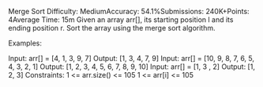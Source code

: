 Merge Sort
Difficulty: MediumAccuracy: 54.1%Submissions: 240K+Points: 4Average Time: 15m
Given an array arr[], its starting position l and its ending position r. Sort the array using the merge sort algorithm.

Examples:

Input: arr[] = [4, 1, 3, 9, 7]
Output: [1, 3, 4, 7, 9]
Input: arr[] = [10, 9, 8, 7, 6, 5, 4, 3, 2, 1]
Output: [1, 2, 3, 4, 5, 6, 7, 8, 9, 10]
Input: arr[] = [1, 3 , 2]
Output: [1, 2, 3]
Constraints:
1 <= arr.size() <= 105
1 <= arr[i] <= 105

